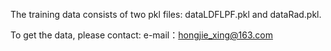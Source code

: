 The training data consists of two pkl files: dataLDFLPF.pkl and dataRad.pkl.

To get the data, please contact: e-mail：hongjie_xing@163.com